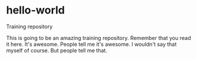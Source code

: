 # hello-world
Training repository


This is going to be an amazing training repository. Remember that you read it here.
It's awesome. People tell me it's awesome. I wouldn't say that myself of course. But people tell me that.
